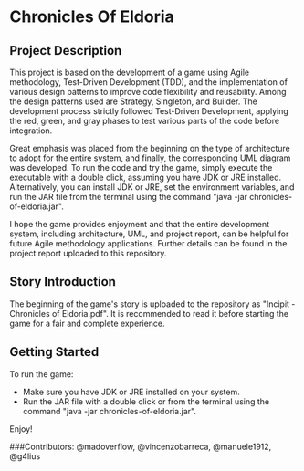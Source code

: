 # Chronicles Of Eldoria
## Project Description

This project is based on the development of a game using Agile methodology, Test-Driven Development (TDD), and the implementation of various design patterns to improve code flexibility and reusability. Among the design patterns used are Strategy, Singleton, and Builder. The development process strictly followed Test-Driven Development, applying the red, green, and gray phases to test various parts of the code before integration.

Great emphasis was placed from the beginning on the type of architecture to adopt for the entire system, and finally, the corresponding UML diagram was developed. To run the code and try the game, simply execute the executable with a double click, assuming you have JDK or JRE installed. Alternatively, you can install JDK or JRE, set the environment variables, and run the JAR file from the terminal using the command "java -jar chronicles-of-eldoria.jar".

I hope the game provides enjoyment and that the entire development system, including architecture, UML, and project report, can be helpful for future Agile methodology applications. Further details can be found in the project report uploaded to this repository.

## Story Introduction

The beginning of the game's story is uploaded to the repository as "Incipit - Chronicles of Eldoria.pdf". It is recommended to read it before starting the game for a fair and complete experience.

## Getting Started

To run the game:
- Make sure you have JDK or JRE installed on your system.
- Run the JAR file with a double click or from the terminal using the command "java -jar chronicles-of-eldoria.jar".

Enjoy!

###Contributors:
@madoverflow, @vincenzobarreca, @manuele1912, @g4lius
